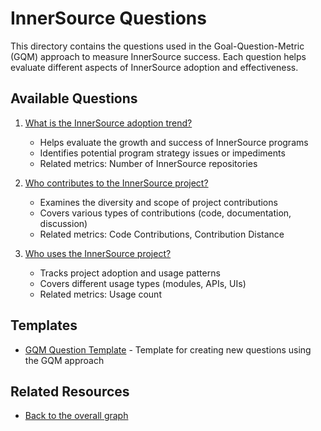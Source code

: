 # InnerSource Questions

This directory contains the questions used in the Goal-Question-Metric (GQM) approach to measure InnerSource success. Each question helps evaluate different aspects of InnerSource adoption and effectiveness.

## Available Questions

1. [What is the InnerSource adoption trend?](adoption-trend.md)
   - Helps evaluate the growth and success of InnerSource programs
   - Identifies potential program strategy issues or impediments
   - Related metrics: Number of InnerSource repositories

2. [Who contributes to the InnerSource project?](who-contributes.md)
   - Examines the diversity and scope of project contributions
   - Covers various types of contributions (code, documentation, discussion)
   - Related metrics: Code Contributions, Contribution Distance

3. [Who uses the InnerSource project?](who-uses.md)
   - Tracks project adoption and usage patterns
   - Covers different usage types (modules, APIs, UIs)
   - Related metrics: Usage count

## Templates

- [GQM Question Template](gqm_question_template.md) - Template for creating new questions using the GQM approach

## Related Resources

- [Back to the overall graph](../use_gqm.md)
